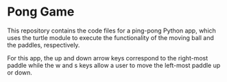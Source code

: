 # Pong Game
This repository contains the code files for a ping-pong Python app, which uses the turtle module to execute the functionality of the moving ball and the paddles, respectively.

For this app, the up and down arrow keys correspond to the right-most paddle while the w and s keys allow a user to move the left-most paddle up or down.
